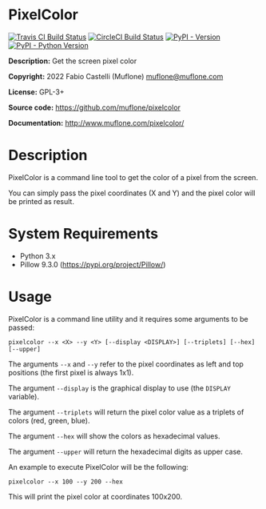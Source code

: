 # PixelColor

[![Travis CI Build Status](https://img.shields.io/travis/com/muflone/pixelcolor/master.svg)](https://www.travis-ci.com/github/muflone/pixelcolor)
[![CircleCI Build Status](https://img.shields.io/circleci/project/github/muflone/pixelcolor/master.svg)](https://circleci.com/gh/muflone/pixelcolor)
[![PyPI - Version](https://img.shields.io/pypi/v/PixelColor.svg)](https://pypi.org/project/PixelColor/)
[![PyPI - Python Version](https://img.shields.io/pypi/pyversions/PixelColor.svg)](https://pypi.org/project/PixelColor/)

**Description:** Get the screen pixel color

**Copyright:** 2022 Fabio Castelli (Muflone) <muflone@muflone.com>

**License:** GPL-3+

**Source code:** https://github.com/muflone/pixelcolor

**Documentation:** http://www.muflone.com/pixelcolor/

# Description

PixelColor is a command line tool to get the color of a pixel from the screen.

You can simply pass the pixel coordinates (X and Y) and the pixel color will
be printed as result.

# System Requirements

* Python 3.x
* Pillow 9.3.0 (https://pypi.org/project/Pillow/)

# Usage

PixelColor is a command line utility and it requires some arguments to be passed:

```
pixelcolor --x <X> --y <Y> [--display <DISPLAY>] [--triplets] [--hex] [--upper]
```

The arguments `--x` and `--y` refer to the pixel coordinates as left and top
positions (the first pixel is always 1x1).

The argument `--display` is the graphical display to use (the `DISPLAY`
variable).

The argument `--triplets` will return the pixel color value as a triplets of
colors (red, green, blue).

The argument `--hex` will show the colors as hexadecimal values.

The argument `--upper` will return the hexadecimal digits as upper case.

An example to execute PixelColor will be the following:

```
pixelcolor --x 100 --y 200 --hex
```

This will print the pixel color at coordinates 100x200.
